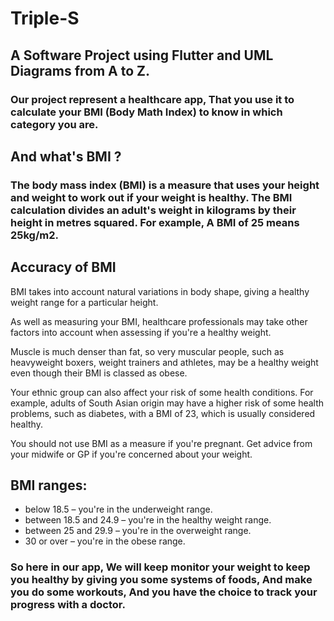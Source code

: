 # Triple-S
## A Software Project using Flutter and UML Diagrams from A to Z.
### Our project represent a healthcare app, That you use it to calculate your BMI (Body Math Index) to know in which category you are.
## And what's BMI ?
### The body mass index (BMI) is a measure that uses your height and weight to work out if your weight is healthy. The BMI calculation divides an adult's weight in kilograms by their height in metres squared. For example, A BMI of 25 means 25kg/m2.

## Accuracy of BMI
BMI takes into account natural variations in body shape, giving a healthy weight range for a particular height.

As well as measuring your BMI, healthcare professionals may take other factors into account when assessing if you're a healthy weight.

Muscle is much denser than fat, so very muscular people, such as heavyweight boxers, weight trainers and athletes, may be a healthy weight even though their BMI is classed as obese.

Your ethnic group can also affect your risk of some health conditions. For example, adults of South Asian origin may have a higher risk of some health problems, such as diabetes, with a BMI of 23, which is usually considered healthy.

You should not use BMI as a measure if you're pregnant. Get advice from your midwife or GP if you're concerned about your weight.

## BMI ranges:
- below 18.5 – you're in the underweight range.
- between 18.5 and 24.9 – you're in the healthy weight range.
- between 25 and 29.9 – you're in the overweight range.
- 30 or over – you're in the obese range.

###  So here in our app, We will keep monitor your weight to keep you healthy by giving you some systems of foods, And make you do some workouts, And you have the choice to track your progress with a doctor.

